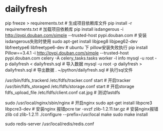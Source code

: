 # dailyfresh
pip freeze > requirements.txt # 生成项目依赖库文件
pip install -r requirements.txt # 加载项目依赖库
pip install isdangerous -i http://pypi.douban.com/simple --trusted-host pypi.douban.com # 安装isdangerous失败时使用
sudo apt-get install libjpeg8 libjpeg62-dev libfreetype6 libfreetype6-dev # ubuntu 下 pillow安装失败执行
pip install Pillow==3.4.1 -i http://pypi.douban.com/simple --trusted-host pypi.douban.com
celery -A celery_tasks.tasks worker -l info
mysql -u root -p dailyfresh < dailyfresh.sql # 导入数据
mysql -u root -p dailyfresh > dailyfresh.sql # 导出数据
\. ~/python/dailyfresh.sql # 执行sql文件

/usr/bin/fdfs_trackerd /etc/fdfs/tracker.conf start  # 开启tracker
/usr/bin/fdfs_storaged /etc/fdfs/storage.conf start  # 开启storage
fdfs_upload_file /etc/fdfs/client.conf cat.jpg  # 测试fastdfs

sudo /usr/local/nginx/sbin/nginx   # 开启nginx
sudo apt-get install libpcre3 libpcre3-dev # 安装nginx 报错pcre
tar -xvzf zlib-1.2.11.tar.gz # 安装nginx报错zlib
cd zlib-1.2.11
./configure --prefix=/usr/local
make
sudo make install

sudo redis-server /usr/local/redis/redis.conf 
